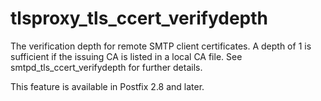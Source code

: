 # tlsproxy_tls_ccert_verifydepth 

 The verification depth for remote SMTP client certificates. A
depth of 1 is sufficient if the issuing CA is listed in a local CA
file. See smtpd_tls_ccert_verifydepth for further details. 

 This feature is available in Postfix 2.8 and later. 


